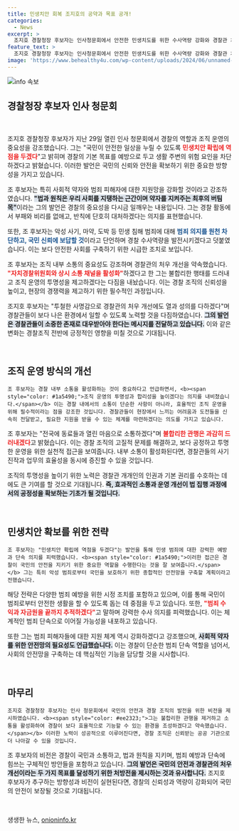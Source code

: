 ```yaml
---
title: 민생치안 회복 조지호의 공약과 목표 공개!
categories:
  - News
excerpt: >
  조지호 경찰청장 후보자는 인사청문회에서 안전한 민생치도를 위한 수사역량 강화와 경찰관 처우 개선을 약속하며, 국민 신뢰 회복을 다짐했다. 법과 원칙을 중시하겠다는 그의 발언이 주목받고 있다.
feature_text: >
  조지호 경찰청장 후보자는 인사청문회에서 안전한 민생치도를 위한 수사역량 강화와 경찰관 처우 개선을 약속하며, 국민 신뢰 회복을 다짐했다. 법과 원칙을 중시하겠다는 그의 발언이 주목받고 있다.
image: 'https://www.behealthy4u.com/wp-content/uploads/2024/06/unnamed-file.png'
---
```


<p><img src="https://www.behealthy4u.com/wp-content/uploads/2024/06/unnamed-file.png" alt="info 속보" /></p>

<h2 data-ke-size="size26">경찰청장 후보자 인사 청문회</h2>

<p data-ke-size="size16">&nbsp;</p>

<p>조지호 경찰청장 후보자가 지난 29일 열린 인사 청문회에서 경찰의 역할과 조직 운영의 중요성을 강조했습니다. 그는 "국민이 안전한 일상을 누릴 수 있도록 <b><span style="color: #ee2323;">민생치안 확립에 역점을 두겠다</span></b>"고 밝히며 경찰의 기본 목표를 예방으로 두고 생활 주변의 위험 요인을 차단하겠다고 밝혔습니다. 이러한 발언은 국민의 신뢰와 안전을 확보하기 위한 중요한 방향성을 가지고 있습니다.</p>

<p>조 후보자는 특히 사회적 약자와 범죄 피해자에 대한 지원망을 강화할 것이라고 강조하였습니다. <b><span style="background-color: #21538527;">"법과 원칙은 우리 사회를 지탱하는 근간이며 약자를 지켜주는 최후의 버팀목"</span></b>이라는 그의 발언은 경찰의 중요성을 다시금 일깨우는 내용입니다. 그는 경찰 활동에서 부패와 비리를 없애고, 반칙에 단호히 대처하겠다는 의지를 표현했습니다.</p>

<p>또한, 조 후보자는 악성 사기, 마약, 도박 등 민생 침해 범죄에 대해 <b><span style="color: #1a5490;">범죄 의지를 원천 차단하고, 국민 신뢰에 보답할 것</span></b>이라고 단언하며 경찰 수사역량을 발전시키겠다고 덧붙였습니다. 이는 보다 안전한 사회를 구축하기 위한 시급한 조치로 보입니다.</p>

<p>조 후보자는 조직 내부 소통의 중요성도 강조하며 경찰관의 처우 개선을 약속했습니다. <b><span style="color: #ee2323;">"자치경찰위원회와 상시 소통 채널을 활성화"</span></b>하겠다고 한 그는 불합리한 행태를 드러내고 조직 운영의 투명성을 제고하겠다는 다짐을 내놨습니다. 이는 경찰 조직의 신뢰성을 높이고, 현장의 경쟁력을 제고하기 위한 필수적인 과정입니다.</p>

<p>조지호 후보자는 "투철한 사명감으로 경찰관의 처우 개선에도 열과 성의를 다하겠다"며 경찰관들이 보다 나은 환경에서 일할 수 있도록 노력할 것을 다짐하였습니다. <b><span style="background-color: #21538527;">그의 발언은 경찰관들이 소중한 존재로 대우받아야 한다는 메시지를 전달하고 있습니다.</span></b> 이와 같은 변화는 경찰조직 전반에 긍정적인 영향을 미칠 것으로 기대됩니다.</p>

<p data-ke-size="size16">&nbsp;</p>

<p><section>
    <h2 data-ke-size="size26">조직 운영 방식의 개선</h2></p>

<pre><code>조 후보자는 경찰 내부 소통을 활성화하는 것이 중요하다고 언급하면서, &lt;b&gt;&lt;span style="color: #1a5490;"&gt;조직 운영의 투명성과 합리성을 높이겠다는 의지를 내비쳤습니다.&lt;/span&gt;&lt;/b&gt; 이는 경찰 내에서의 소통이 단순한 사항이 아니라, 효율적인 조직 운영을 위해 필수적이라는 점을 강조한 것입니다. 경찰관들이 현장에서 느끼는 어려움과 도전들을 신속히 전달받고, 필요한 지원을 받을 수 있는 체계를 마련하겠다는 의도를 가지고 있습니다.
</code></pre>

<p>조 후보자는 "전국에 동료들과 열린 마음으로 소통하겠다"며 <b><span style="color: #ee2323;">불합리한 관행은 과감히 드러내겠다</span></b>고 밝혔습니다. 이는 경찰 조직의 고질적 문제를 해결하고, 보다 공정하고 투명한 운영을 위한 실천적 접근을 보여줍니다. 내부 소통이 활성화된다면, 경찰관들의 사기 진작과 업무의 효율성을 동시에 증진할 수 있을 것입니다.</p>

<p>조직의 투명성을 높이기 위한 노력은 경찰관 개개인의 인권과 기본 권리를 수호하는 데에도 큰 기여를 할 것으로 기대됩니다. <b><span style="background-color: #21538527;">즉, 효과적인 소통과 운영 개선이 법 집행 과정에서의 공정성을 확보하는 기초가 될 것입니다.</span></b></p>

<p data-ke-size="size16">&nbsp;</p>

<p><section>
    <h2 data-ke-size="size26">민생치안 확보를 위한 전략</h2></p>

<pre><code>조 후보자는 "민생치안 확립에 역점을 두겠다"는 발언을 통해 민생 범죄에 대한 강력한 예방과 단속 의지를 피력했습니다. &lt;b&gt;&lt;span style="color: #1a5490;"&gt;이러한 접근은 경찰이 국민의 안전을 지키기 위한 중요한 역할을 수행한다는 것을 잘 보여줍니다.&lt;/span&gt;&lt;/b&gt; 그는 특히 악성 범죄로부터 국민을 보호하기 위한 종합적인 안전망을 구축할 계획이라고 전했습니다.
</code></pre>

<p>해당 전략은 다양한 범죄 예방을 위한 시정 조치를 포함하고 있으며, 이를 통해 국민이 범죄로부터 안전한 생활을 할 수 있도록 돕는 데 중점을 두고 있습니다. 또한, <b><span style="color: #ee2323;">"범죄 수익과 자금원을 끝까지 추적하겠다"</span></b>고 말하며 강력한 수사 의지를 피력했습니다. 이는 체계적인 범죄 단속으로 이어질 가능성을 내포하고 있습니다.</p>

<p>또한 그는 범죄 피해자들에 대한 지원 체계 역시 강화하겠다고 강조했으며, <b><span style="background-color: #21538527;">사회적 약자를 위한 안전망의 필요성도 언급했습니다.</span></b> 이는 경찰이 단순한 범죄 단속 역할을 넘어서, 사회의 안전망을 구축하는 데 핵심적인 기능을 담당할 것을 시사합니다.</p>

<p data-ke-size="size16">&nbsp;</p>

<p><section>
    <h2 data-ke-size="size26">마무리</h2></p>

<pre><code>조지호 경찰청장 후보자는 인사 청문회에서 국민의 안전과 경찰 조직의 발전을 위한 비전을 제시하였습니다. &lt;b&gt;&lt;span style="color: #ee2323;"&gt;그는 불합리한 관행을 제거하고 소통을 활성화하여 경찰이 보다 효율적으로 기능할 수 있는 환경을 조성하겠다고 약속했습니다.&lt;/span&gt;&lt;/b&gt; 이러한 노력이 성공적으로 이루어진다면, 경찰 조직은 신뢰받는 공공 기관으로 더 나아갈 수 있을 것입니다.
</code></pre>

<p>조 후보자의 비전은 경찰이 국민과 소통하고, 법과 원칙을 지키며, 범죄 예방과 단속에 힘쓰는 구체적인 방안들을 포함하고 있습니다. <b><span style="background-color: #21538527;">그의 발언은 국민의 안전과 경찰관의 처우 개선이라는 두 가지 목표를 달성하기 위한 처방전을 제시하는 것과 유사합니다.</span></b> 조지호 후보자가 추구하는 방향성과 비전이 실현된다면, 경찰의 신뢰성과 역량이 강화되어 국민의 안전이 보장될 것으로 기대됩니다.</p>

<p data-ke-size="size16">&nbsp;</p>
생생한 뉴스, <a href="https://onioninfo.kr" rel="dofollow">onioninfo.kr</a>


